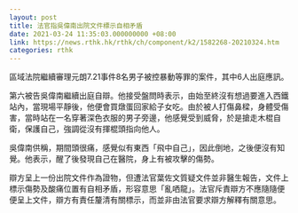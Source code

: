 ```yaml
---
layout: post
title: 法官指吳偉南出院文件標示自相矛盾
date: 2021-03-24 11:35:03.000000000 +08:00
link: https://news.rthk.hk/rthk/ch/component/k2/1582268-20210324.htm
categories: rthk
---
```


區域法院繼續審理元朗7.21事件8名男子被控暴動等罪的案件，其中6人出庭應訊。 

第六被告吳偉南繼續出庭自辯。他接受盤問時表示，由始至終沒有想過要進入西鐵站內，當現場平靜後，他便會買燉蛋回家給子女吃。由於被人打傷鼻樑，身體受傷害，當時站在一名穿著深色衣服的男子旁邊，他感覺受到威脅，於是搶走木棍自衛，保護自己，強調從沒有揮棍頭指向他人。 

吳偉南供稱，期間頭很痛，感覺似有東西「飛中自己」，因此倒地，之後便沒有知覺。他表示，醒了後發現自己在醫院，身上有被攻擊的傷勢。 

辯方呈上一份出院文件作為證物，但遭法官葉佐文質疑文件並非醫生報告，文件上標示傷勢及酸痛位置有自相矛盾，形容意思「亂哂龍」。法官斥責辯方不應隨隨便便呈上文件，辯方有責任釐清有關標示，而並非由法官要求辯方解釋有關意思。
